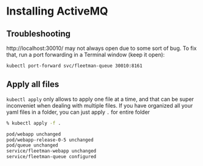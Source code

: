 # Installing ActiveMQ

## Troubleshooting

http://localhost:30010/ may not always open due to some sort of bug. To fix that, run a port forwarding in a Terminal window (keep it open):

`kubectl port-forward svc/fleetman-queue 30010:8161`

## Apply all files

`kubectl apply` only allows to apply one file at a time, and that can be super inconveniet when dealing with multiple files. If you have organized all your yaml files in a folder, you can just apply `.` for entire folder

```bash
% kubectl apply -f .

pod/webapp unchanged
pod/webapp-release-0-5 unchanged
pod/queue unchanged
service/fleetman-webapp unchanged
service/fleetman-queue configured
```
